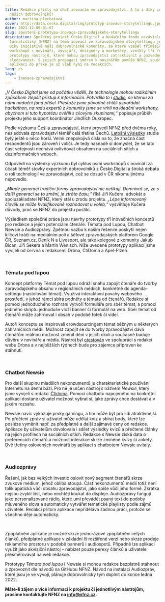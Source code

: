 ```yaml
---
title: Redakce přišly na chuť inovacím ve zpravodajství. A to i díky iniciativě
  našich dobrovolníků!
author: martina.plechatova
cover: http://data.cesko.digital/img/prototyp-inovace-storytellingu.jpg
date: 2021-12-09-01-07
slug: spusteni-prototypu-inovace-zpravodajskeho-storytellingu
description: Společný projekt Česko.Digital a Nadačního fondu nezávislé
  žurnalistiky (NFNZ) na téma inovací ve zpravodajském storytellingu je u konce.
  Díky iniciativě naší dobrovolnické komunity, ze které vzešel tříměsíční cyklus
  workshopů s novináři, vývojáři, designéry a marketéry, vznikly tři funkční
  prototypy nástrojů, které mohou zpravodajství zatraktivnit a pozvednout jeho
  sledovanost. S jejich propagací směrem k novinářům pomůže NFNZ, spuštění
  aplikací do praxe je už však nyní na redakcích.
lang: cs
tags:
    - inovace-zpravodajstvi
---
```

*„V Česko.Digital jsme od počátku věděli, že technologie mohou radikálním způsobem zlepšit přístup k informacím. Potvrdila to i [studie](https://www.nfnz.cz/studie-a-analyzy/soucasne-trendy-v-sireni-novinarskych-informaci/), se kterou za námi nadační fond přišel. Přestože jsme původně chtěli uspořádat hackathon, na radu expertů z komunity jsme se vrhli na ideační workshopy, abychom si tuto hypotézu ověřili s cílovými skupinami,“* popisuje průběh projektu jeho support koordinátor Jindřich Oukropec.

Podle výzkumu [Češi a zpravodajství](https://www.nfnz.cz/studie-a-analyzy/cesi-a-zpravodajstvi/), který provedl NFNZ před dvěma roky, nesledovala zpravodajství téměř celá třetina Čechů. [Letošní výsledky](https://www.nfnz.cz/studie-a-analyzy/bezmala-40-cechu-se-zpravodajstvi-vyhyba/) studie byly ještě o něco horší. Velmi znepokojivá čísla na to, že značná část respondentů jsou zároveň i voliči. Je tedy nasnadě si domyslet, že se tato část veřejnosti nechává ovlivňovat obsahem na sociálních sítích a dezinformačních webech.

Odpovědí na výsledky výzkumu byl cyklus osmi workshopů s novináři za účasti téměř stovky expertních dobrovolníků z Česko.Digital a široká debata o roli technologií ve zpravodajství, což se dosud v ČR nikomu jinému nepovedlo. 

*„Mladé generaci tradiční formy zpravodajství nic neříkají. Domnívat se, že s další generací se to změní, je ztráta času,“* říká Jiří Kučera, advokát a spoluzakladatel NFNZ, který stál u zrodu projektu. *„Lépe informovaný člověk se může kvalifikovaně rozhodovat u voleb,“* vysvětluje Kučera důvody, proč se NFNZ do projektu pustilo.

Výsledkem společné práce jsou návrhy prototypy tří inovačních konceptů pro redakce a jejich potenciální čtenáře: Témata pod Lupou, Chatbot Newsie a Audiozprávy. Zpětnou vazbu k našim řešením poskytli nejen klíčoví hráči na mediálním poli a šéfové zpravodajských platforem Google ČR, Seznam.cz, Deník N a Livesport, ale také kolegové z komunity Jakub Bican, Jiří Sekera a Martin Wenisch. Níže uvedené prototypy aplikací jsme vyvíjeli od června s redakcemi Drbna, ČtiDoma a Apel-Plzeň.

<br>

### Témata pod lupou

Koncept platformy Témat pod lupou odráží snahu zapojit čtenáře do tvorby zpravodajského obsahu v regionálních médiích, konkrétně do agenda-settingu (nastolování témat). Využívá interaktivní povahy webového prostředí, v jehož rámci sbírá podněty a témata od čtenářů. Redakce si pomocí jednoduchého rozhraní vytvoří formuláře pro sběr témat, a pomocí jediného skriptu jednoduše vloží banner či formulář na web. Sběr témat od čtenářů může zahrnovat i obsah v podobě fotek či videí.

Autoři konceptu se inspirovali crowdsourcingem témat běžným u některých zahraničních médií. Možnost zapojit se do tvorby zpravodajství dává čtenářům reálnou možnost změnit dění v jejich okolí a současně buduje důvěru v novináře a média. Nástroj byl [otestován](https://prazska.drbna.cz/zpravy/spolecnost/6359-obsah-webu-v-rukou-ctenaru-projekt-temata-pod-lupou-propoji-redakci-drbny-s-publikem.html) ve spolupráci s redakcí webu Drbna a v nejbližších týdnech bude pro zájemce připraven ke stáhnutí. 

<br>

### Chatbot Newsie

Pro další skupinu mladších nekonzumentů je charakteristické používání Internetu na denní bázi. Pro ně je určen nástroj s názvem *Newsie*, který jsme vyvíjeli s redakcí [Čtidoma](https://www.ctidoma.cz/). Pomocí chatbotu napojeného na konkrétní aplikaci dostane uživatel možnost vybrat si, jaké zprávy chce dostávat a v jakém rozsahu.

Newsie navíc vykazuje prvky gamingu, a tím může být pro lidi atraktivnější. Po přečtení zpráv si uživatel může udělat kvíz a sbírat body, které lze posléze vyměnit např. za předplatné a další zajímavé ceny od redakce. Aplikace by uživatelům dovolovala i sdílet výsledky kvízů a přečtené články na jejich profilech na sociálních sítích. Redakce s Newsie získá data o preferencích čtenářů a možnost interakce skrze zmíněné kvízy či ankety. Dvě třetiny oslovených novinářů by aplikaci s chatbotem Newsie uvítaly.

 <br>

### Audiozprávy

Řešení, jak bez velkých investic oslovit nový segment čtenářů skrze zvukové médium, jehož obliba stoupá. Část nekonzumentů médií totiž není tolik apatická vůči obsahu zpravodajství, jako spíše vůči jeho formě. Zkrátka nejsou zvyklí číst, nebo nechtějí koukat do displeje. Audiozprávy fungují jako personalizované rádio, které umí převádět psaný text do podoby mluveného slova a automaticky vytvářet tematické playlisty podle zájmů uživatele. Redakci přitom aplikace nepřidělává žádnou práci, protože se všechno děje automaticky.

 

Zpoplatnění aplikace je možné skrze jednorázové zpoplatnění celých článků, předplatné aplikace v základní či rozšířené verzi nebo skrze prodeje reklamního prostoru v podobě bannerů i audiospotů. Případně lze aplikaci využít jako akviziční nástroj – nabízet pouze perexy článků a uživatele přesměrovávat na web redakce.

Prototypy *Témata pod lupou* i Newsie si mohou redakce bezplatně stáhnout a zprovoznit dle návodů na GitHubu NFNZ. Návod na instalaci Audiozpráv, které jsou je ve vývoji, plánuje dobrovolnický tým doplnit do konce ledna 2022. 

**Máte-li zájem o více informací k projektu či jednotlivým nástrojům, prosíme kontaktujte NFNZ na [info@nfnz.cz](<>).**
